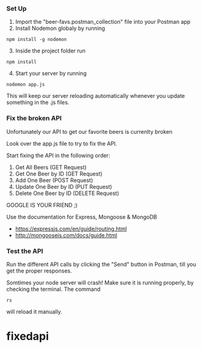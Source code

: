 

### Set Up

1. Import the "beer-favs.postman_collection" file into your Postman app
2. Install Nodemon globaly by running
```
npm install -g nodemon
```
3. Inside the project folder run
```
npm install
```

4. Start your server by running
```
nodemon app.js
```

This will keep our server reloading automatically whenever you update something in the .js files.

### Fix the broken API

Unfortunately our API to get our favorite beers is currenlty broken

Look over the app.js file to try to fix the API.

Start fixing the API in the following order:
1. Get All Beers (GET Request)
2. Get One Beer by ID (GET Request)
3. Add One Beer (POST Request)
4. Update One Beer by ID (PUT Request)
5. Delete One Beer by ID (DELETE Request)

GOOGLE IS YOUR FRIEND ;)

Use the documentation for Express, Mongoose & MongoDB
- https://expressjs.com/en/guide/routing.html
- http://mongoosejs.com/docs/guide.html

### Test the API

Run the different API calls by clicking the "Send" button in Postman, till you get the proper responses.

Somtimes your node server will crash! Make sure it is running properly, by checking the terminal. The command
```
rs
```
will reload it manually.

# fixedapi
